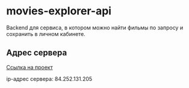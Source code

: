 # **movies-explorer-api**

Backend для сервиса, в котором можно найти фильмы по запросу и сохранить в личном кабинете.

## Адрес сервера 

[Ссылка на проект](https://api.mesto.nomoredomains.rocks/)

ip-адрес сервера: 84.252.131.205

